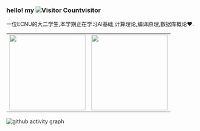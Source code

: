 ### hello! my ![Visitor Count](https://profile-counter.glitch.me/limbo-t/count.svg)visitor

一位ECNU的大二学生,本学期正在学习AI基础,计算理论,编译原理,数据库概论♥.

<table><tr>
<td><img height=200 src=https://github-readme-stats.vercel.app/api?username=limbo-t&show_icons=true&line_height=21&theme=transparent></td>
<td><img height=200 src=https://github-readme-stats.vercel.app/api/top-langs/?username=limbo-t&show_icons=true&line_height=21&langs_count=6&theme=transparent></td>
</tr></table>

![github activity graph](https://github-readme-activity-graph.vercel.app/graph?username=limboy058&theme=github-light)

